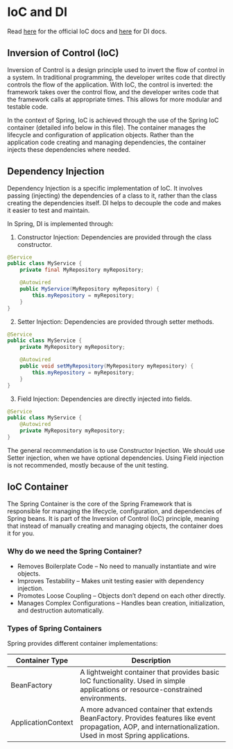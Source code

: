 # IoC and DI

Read [here](https://docs.spring.io/spring-framework/reference/core/beans.html) for the official IoC docs and [here](https://docs.spring.io/spring-framework/reference/core/beans/dependencies.html) for DI docs.

## Inversion of Control (IoC)

Inversion of Control is a design principle used to invert the flow of control in a system. In traditional programming, the developer writes code that directly controls the flow of the application. With IoC, the control is inverted: the framework takes over the control flow, and the developer writes code that the framework calls at appropriate times. This allows for more modular and testable code.

In the context of Spring, IoC is achieved through the use of the Spring IoC container (detailed info below in this file). The container manages the lifecycle and configuration of application objects. Rather than the application code creating and managing dependencies, the container injects these dependencies where needed.

## Dependency Injection

Dependency Injection is a specific implementation of IoC. It involves passing (injecting) the dependencies of a class to it, rather than the class creating the dependencies itself. DI helps to decouple the code and makes it easier to test and maintain.

In Spring, DI is implemented through:

1. Constructor Injection: Dependencies are provided through the class constructor.

```java
@Service
public class MyService {
    private final MyRepository myRepository;

    @Autowired
    public MyService(MyRepository myRepository) {
        this.myRepository = myRepository;
    }
}
```

2. Setter Injection: Dependencies are provided through setter methods.

```java
@Service
public class MyService {
    private MyRepository myRepository;

    @Autowired
    public void setMyRepository(MyRepository myRepository) {
        this.myRepository = myRepository;
    }
}
```

3. Field Injection: Dependencies are directly injected into fields.

```java
@Service
public class MyService {
    @Autowired
    private MyRepository myRepository;
}
```

The general recommendation is to use Constructor Injection. We should use Setter injection, when we have optional dependencies. Using Field injection is not recommended, mostly because of the unit testing.

## IoC Container

The Spring Container is the core of the Spring Framework that is responsible for managing the lifecycle, configuration, and dependencies of Spring beans. It is part of the Inversion of Control (IoC) principle, meaning that instead of manually creating and managing objects, the container does it for you.

### Why do we need the Spring Container?

- Removes Boilerplate Code – No need to manually instantiate and wire objects.
- Improves Testability – Makes unit testing easier with dependency injection.
- Promotes Loose Coupling – Objects don’t depend on each other directly.
- Manages Complex Configurations – Handles bean creation, initialization, and destruction automatically.

### Types of Spring Containers

Spring provides different container implementations:

| Container Type     | Description                                                                                                                                                    |
| ------------------ | -------------------------------------------------------------------------------------------------------------------------------------------------------------- |
| BeanFactory        | A lightweight container that provides basic IoC functionality. Used in simple applications or resource-constrained environments.                               |
| ApplicationContext | A more advanced container that extends BeanFactory. Provides features like event propagation, AOP, and internationalization. Used in most Spring applications. |
